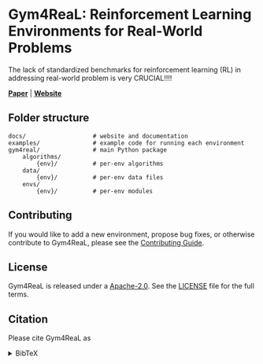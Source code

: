 # Gym4ReaL: Reinforcement Learning Environments for Real-World Problems

The lack of standardized benchmarks for reinforcement learning (RL) in addressing real-world problem is very CRUCIAL!!!!

[**Paper**](https://donnaedintorni.com/wp-content/uploads/2016/04/12ooa8.jpg) | [**Website**](https://daveonwave.github.io/gym4ReaL/)

## Folder structure

```
docs/                   # website and documentation
examples/               # example code for running each environment
gym4real/               # main Python package
    algorithms/
        {env}/          # per-env algorithms
    data/
        {env}/          # per-env data files
    envs/
        {env}/          # per-env modules
```

## Contributing

If you would like to add a new environment, propose bug fixes, or otherwise contribute to Gym4ReaL, please see the [Contributing Guide](CONTRIBUTING.md).

## License

Gym4ReaL is released under a [Apache-2.0](https://www.apache.org/licenses/LICENSE-2.0). See the [LICENSE](LICENSE) file for the full terms.

## Citation

Please cite Gym4ReaL as

>

<details markdown="block">
<summary>BibTeX</summary>

```tex
@inproceedings{,
    title = {},
    author = {},
    year = ,
    month = ,
    booktitle = {T},
    address = {},
    url = {}
}
```

</details>
